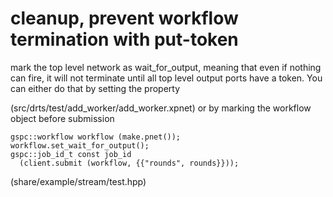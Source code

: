 # cleanup, prevent workflow termination with put-token

mark the top level network as wait_for_output, meaning that even if nothing can fire, it will not terminate until all top level output ports have a token. You can either do that by setting the property

  <properties name="drts">
    <property key="wait_for_output" value="true"/>
  </properties>

(src/drts/test/add_worker/add_worker.xpnet) or by marking the workflow object before submission

    gspc::workflow workflow (make.pnet());
    workflow.set_wait_for_output();
    gspc::job_id_t const job_id
      (client.submit (workflow, {{"rounds", rounds}}));

(share/example/stream/test.hpp)

